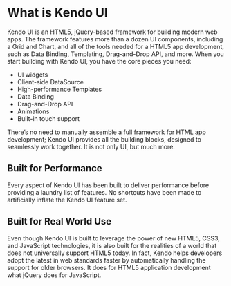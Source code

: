 # What is Kendo UI

Kendo UI is an HTML5, jQuery-based framework for building modern web apps. The framework features more than a dozen UI components, including a Grid and Chart, and all of the tools needed for a HTML5 app development, such as Data Binding, Templating, Drag-and-Drop API, and more. When you start building with Kendo UI, you have the core pieces you need:

* UI widgets
* Client-side DataSource
* High-performance Templates
* Data Binding
* Drag-and-Drop API
* Animations
* Built-in touch support

There’s no need to manually assemble a full framework for HTML app development; Kendo UI provides all the building blocks, designed to seamlessly work together. It is not only UI, but much more.

## Built for Performance

Every aspect of Kendo UI has been built to deliver performance before providing a laundry list of features. No shortcuts have been made to artificially inflate the Kendo UI feature set. 

## Built for Real World Use

Even though Kendo UI is built to leverage the power of new HTML5, CSS3, and JavaScript technologies, it is also built for the realities of a world that does not universally support HTML5 today. In fact, Kendo helps developers adopt the latest in web standards faster by automatically handling the support for older browsers. It does for HTML5 application development what jQuery does for JavaScript.